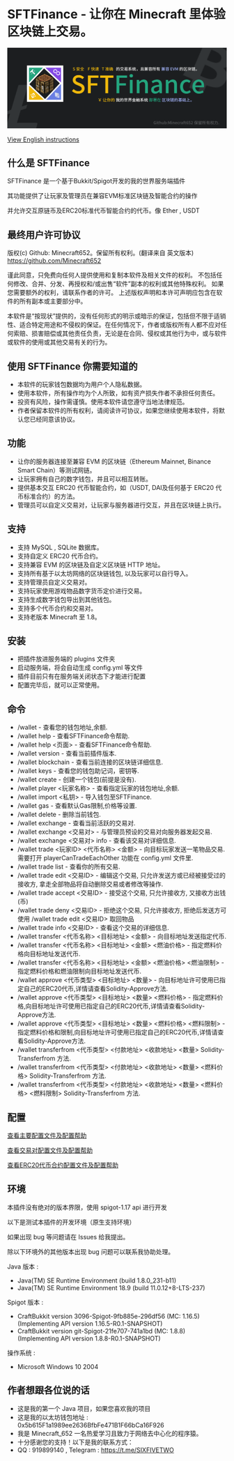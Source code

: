 # SFTFinance - 让你在 Minecraft 里体验区块链上交易。

![](/bannerzh.png)

[View English instructions](/README.md)

## 什么是 SFTFinance

SFTFinance 是一个基于Bukkit/Spigot开发的我的世界服务端插件

其功能提供了让玩家及管理员在兼容EVM标准区块链及智能合约的操作

并允许交互原链币及ERC20标准代币智能合约的代币。像 Ether , USDT

## 最终用户许可协议

版权(c) Github: Minecraft652。保留所有权利。(翻译来自 英文版本)
https://github.com/Minecraft652

谨此同意，只免费向任何人提供使用和复制本软件及相关文件的权利。
不包括任何修改、合并、分发、再授权和/或出售“软件”副本的权利或其他特殊权利。
如果您需要额外的权利，请联系作者的许可。
上述版权声明和本许可声明应包含在软件的所有副本或主要部分中。

本软件是“按现状”提供的，没有任何形式的明示或暗示的保证，包括但不限于适销性、适合特定用途和不侵权的保证。在任何情况下，作者或版权所有人都不应对任何索赔、损害赔偿或其他责任负责，无论是在合同、侵权或其他行为中，或与软件或软件的使用或其他交易有关的行为。

## 使用 SFTFinance 你需要知道的

- 本软件的玩家钱包数据均为用户个人隐私数据。
- 使用本软件，所有操作均为个人所致，如有资产损失作者不承担任何责任。
- 投资有风险，操作需谨慎。使用本软件请您遵守当地法律规范。
- 作者保留本软件的所有权利，请阅读许可协议，如果您继续使用本软件，将默认您已经同意该协议。

## 功能

- 让你的服务器连接至兼容 EVM 的区块链（Ethereum Mainnet, Binance Smart Chain）等测试网链。
- 让玩家拥有自己的数字钱包，并且可以相互转账。
- 提供基本交互 ERC20 代币智能合约，如（USDT, DAI及任何基于 ERC20 代币标准合约）的方法。
- 管理员可以自定义交易对，让玩家与服务器进行交互，并且在区块链上执行。

## 支持

- 支持 MySQL , SQLite 数据库。
- 支持自定义 ERC20 代币合约。
- 支持兼容 EVM 的区块链及自定义区块链 HTTP 地址。
- 支持所有基于以太坊网络的区块链钱包, 以及玩家可以自行导入。
- 支持管理员自定义交易对。
- 支持玩家使用游戏物品数字货币定价进行交易。
- 支持生成数字钱包导出到其他钱包。
- 支持多个代币合约和交易对。
- 支持老版本 Minecraft 至 1.8。

## 安装

- 把插件放进服务端的 plugins 文件夹
- 启动服务端，将会自动生成 config.yml 等文件
- 插件目前只有在服务端关闭状态下才能进行配置
- 配置完毕后，就可以正常使用。

## 命令

- /wallet - 查看您的钱包地址,余额.
- /wallet help - 查看SFTFinance命令帮助.
- /wallet help <页面> - 查看SFTFinance命令帮助.
- /wallet version - 查看当前插件版本.
- /wallet blockchain - 查看当前连接的区块链详细信息.
- /wallet keys - 查看您的钱包助记词，密钥等.
- /wallet create - 创建一个钱包(前提是没有).
- /wallet player <玩家名称> - 查看指定玩家的钱包地址,余额.
- /wallet import <私钥> - 导入钱包至SFTFinance.
- /wallet gas - 查看默认Gas限制,价格等设置.
- /wallet delete - 删除当前钱包.
- /wallet exchange - 查看当前活跃的交易对.
- /wallet exchange <交易对> - 与管理员预设的交易对向服务器发起交易.
- /wallet exchange <交易对> info - 查看该交易对详细信息.
- /wallet trade <玩家ID> <代币名称> <金额> - 向目标玩家发送一笔物品交易. 需要打开 playerCanTradeEachOther 功能在 config.yml 文件里.
- /wallet trade list - 查看你的所有交易.
- /wallet trade edit <交易ID> - 编辑这个交易, 只允许发送方或已经被接受过的接收方, 拿走全部物品将自动删除交易或者修改等操作.
- /wallet trade accept <交易ID> - 接受这个交易, 只允许接收方, 又接收方出钱 (币)
- /wallet trade deny <交易ID> - 拒绝这个交易, 只允许接收方, 拒绝后发送方可使用 /wallet trade edit <交易ID> 取回物品
- /wallet trade info <交易ID> - 查看这个交易的详细信息.
- /wallet transfer <代币名称> <目标地址> <金额> - 向目标地址发送指定代币.
- /wallet transfer <代币名称> <目标地址> <金额> <燃油价格> - 指定燃料价格向目标地址发送代币.
- /wallet transfer <代币名称> <目标地址> <金额> <燃油价格> <燃油限制> - 指定燃料价格和燃油限制向目标地址发送代币.
- /wallet approve <代币类型> <目标地址> <数量> - 向目标地址许可使用已指定自己的ERC20代币,详情请查看Solidity-Approve方法.
- /wallet approve <代币类型> <目标地址> <数量> <燃料价格> - 指定燃料价格,向目标地址许可使用已指定自己的ERC20代币,详情请查看Solidity-Approve方法.
- /wallet approve <代币类型> <目标地址> <数量> <燃料价格> <燃料限制> - 指定燃料价格和限制,向目标地址许可使用已指定自己的ERC20代币,详情请查看Solidity-Approve方法.
- /wallet transferfrom <代币类型> <付款地址> <收款地址> <数量> Solidity-Transferfrom 方法.
- /wallet transferfrom <代币类型> <付款地址> <收款地址> <数量> <燃料价格> Solidity-Transferfrom 方法.
- /wallet transferfrom <代币类型> <付款地址> <收款地址> <数量> <燃料价格> <燃料限制> Solidity-Transferfrom 方法.

## 配置

[查看主要配置文件及配置帮助](/src/main/resources/config.yml)

[查看交易对配置文件及配置帮助](/src/main/resources/exchange.yml)

[查看ERC20代币合约配置文件及配置帮助](/src/main/resources/contract.yml)

## 环境

本插件没有绝对的版本界限，使用 spigot-1.17 api 进行开发

以下是测试本插件的开发环境（原生支持环境）

如果出现 bug 等问题请在 Issues 给我提出。

除以下环境外的其他版本出现 bug 问题可以联系我协助处理。

Java 版本 :

- Java(TM) SE Runtime Environment (build 1.8.0_231-b11)
- Java(TM) SE Runtime Environment 18.9 (build 11.0.12+8-LTS-237)

Spigot 版本 : 

- CraftBukkit version 3096-Spigot-9fb885e-296df56 (MC: 1.16.5) (Implementing API version 1.16.5-R0.1-SNAPSHOT)
- CraftBukkit version git-Spigot-21fe707-741a1bd (MC: 1.8.8) (Implementing API version 1.8.8-R0.1-SNAPSHOT)

操作系统 : 

- Microsoft Windows 10 2004

## 作者想跟各位说的话

- 这是我的第一个 Java 项目，如果您喜欢我的项目
- 这是我的以太坊钱包地址 : 0x5b615F1a1989ee2636BfbFe471B1F66bCa16F926
- 我是 Minecraft_652 一名热爱学习且致力于网络去中心化的程序猿。
- 十分感谢您的支持！以下是我的联系方式：
- QQ : 919899140 , Telegram : https://t.me/SIXFIVETWO
